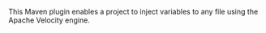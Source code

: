 This Maven plugin enables a project to inject variables to any file using the Apache Velocity engine.